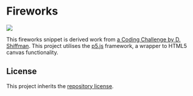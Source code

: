 # Fireworks

[![](https://img.shields.io/static/v1.svg?label=View&message=demo&color=f7df1f&style=for-the-badge&logo=javascript)](https://nebbles.github.io/js-sandbox/p5js-fireworks)

This fireworks snippet is derived work from [a Coding Challenge by D. Shiffman](https://www.youtube.com/watch?v=CKeyIbT3vXI). This project utilises the [p5.js](https://p5js.org) framework, a wrapper to HTML5 canvas functionality. 

## License

This project inherits the [repository license](../README.md#license).
